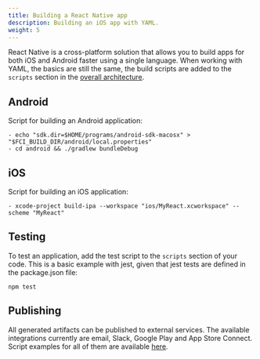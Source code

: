 ```yaml
---
title: Building a React Native app
description: Building an iOS app with YAML.
weight: 5
---
```


React Native is a cross-platform solution that allows you to build apps for both iOS and Android faster using a single language. When working with YAML, the basics are still the same, the build scripts are added to the `scripts` section in the [overall architecture](../yaml/yaml/#template).

## Android

Script for building an Android application:

    - echo "sdk.dir=$HOME/programs/android-sdk-macosx" > "$FCI_BUILD_DIR/android/local.properties"
    - cd android && ./gradlew bundleDebug

## iOS

Script for building an iOS application:

    - xcode-project build-ipa --workspace "ios/MyReact.xcworkspace" --scheme "MyReact"

## Testing

To test an application, add the test script to the `scripts` section of your code. This is a basic example with jest, given that jest tests are defined in the package.json file:

    npm test


## Publishing

All generated artifacts can be published to external services. The available integrations currently are email, Slack, Google Play and App Store Connect. Script examples for all of them are available [here](../yaml/distribution/#publishing).